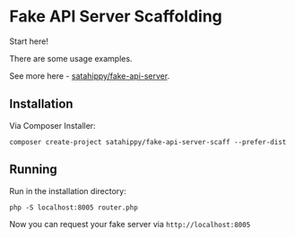 # Fake API Server Scaffolding

Start here!

There are some usage examples.

See more here - [satahippy/fake-api-server](https://github.com/satahippy/fake-api-server).

## Installation

Via Composer Installer:

`composer create-project satahippy/fake-api-server-scaff --prefer-dist`

## Running

Run in the installation directory:

`php -S localhost:8005 router.php`

Now you can request your fake server via `http://localhost:8005`